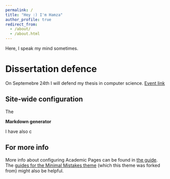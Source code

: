 ```yaml
---
permalink: /
title: "Hey :) I'm Hamza"
author_profile: true
redirect_from: 
  - /about/
  - /about.html
---
```


Here, I speak my mind sometimes.

Dissertation defence
======
On Septemebre 24th I will defend my thesis in computer science. [Event link](https://mau.se/en/calendar/dissertation-defence---hamza-ouhaichi/) 


Site-wide configuration
------
The


**Markdown generator**

I have also c


For more info
------
More info about configuring Academic Pages can be found in [the guide](https://academicpages.github.io/markdown/). The [guides for the Minimal Mistakes theme](https://mmistakes.github.io/minimal-mistakes/docs/configuration/) (which this theme was forked from) might also be helpful.
